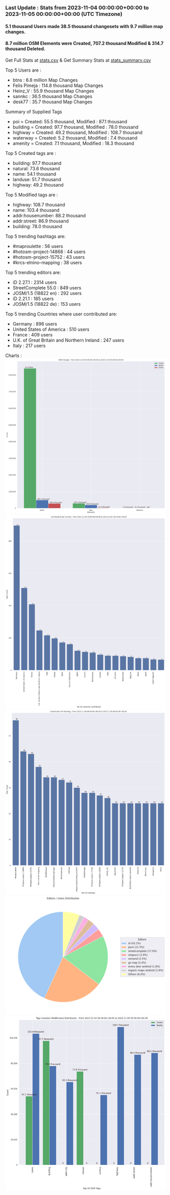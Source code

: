 ### Last Update : Stats from 2023-11-04 00:00:00+00:00 to 2023-11-05 00:00:00+00:00 (UTC Timezone)

#### 5.1 thousand Users made 38.5 thousand changesets with 9.7 million map changes.
#### 8.7 million OSM Elements were Created, 707.2 thousand Modified & 314.7 thousand Deleted.
Get Full Stats at [stats.csv](/stats/Global/Daily/stats.csv)
 & Get Summary Stats at [stats_summary.csv](/stats/Global/Daily/stats_summary.csv)

Top 5 Users are : 
- btns : 6.8 million Map Changes
- Felis Pimeja : 114.8 thousand Map Changes
- Heinz_V : 55.9 thousand Map Changes
- sannkc : 36.5 thousand Map Changes
- desk77 : 35.7 thousand Map Changes

Summary of Supplied Tags
- poi = Created: 55.5 thousand, Modified : 87.1 thousand
- building = Created: 97.7 thousand, Modified : 78.0 thousand
- highway = Created: 49.2 thousand, Modified : 108.7 thousand
- waterway = Created: 5.2 thousand, Modified : 7.4 thousand
- amenity = Created: 7.1 thousand, Modified : 18.3 thousand


Top 5 Created tags are :
- building: 97.7 thousand
- natural: 73.6 thousand
- name: 54.1 thousand
- landuse: 51.7 thousand
- highway: 49.2 thousand


Top 5 Modified tags are :
- highway: 108.7 thousand
- name: 103.4 thousand
- addr:housenumber: 88.2 thousand
- addr:street: 86.9 thousand
- building: 78.0 thousand


Top 5 trending hashtags are:
- #maproulette : 56 users
- #hotosm-project-14868 : 44 users
- #hotosm-project-15752 : 43 users
- #krcs-elnino-mapping : 38 users


Top 5 trending editors are:
- iD 2.27.1 : 2314 users
- StreetComplete 55.0 : 849 users
- JOSM/1.5 (18822 en) : 292 users
- iD 2.21.1 : 185 users
- JOSM/1.5 (18822 de) : 153 users


Top 5 trending Countries where user contributed are:
- Germany : 896 users
- United States of America : 510 users
- France : 409 users
- U.K. of Great Britain and Northern Ireland : 247 users
- Italy : 217 users


 Charts : 
![Alt text](./stats_osm_changes.png) 
![Alt text](./stats_users_per_country.png) 
![Alt text](./stats_users_per_hashtag.png) 
![Alt text](./stats_editors_pie_chart.png) 
![Alt text](./stats_tags.png) 
